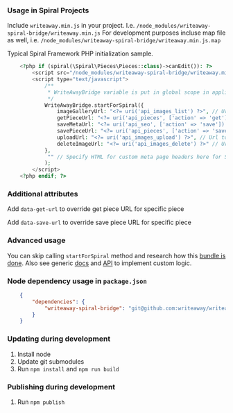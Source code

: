 ### Usage in Spiral Projects

Include `writeaway.min.js` in your project. I.e. `/node_modules/writeaway-spiral-bridge/writeaway.min.js`
For development purposes incluse map file as well, i.e. `/node_modules/writeaway-spiral-bridge/writeaway.min.js.map`

Typical Spiral Framework PHP initialization sample.

````php
    <?php if (spiral(\Spiral\Pieces\Pieces::class)->canEdit()): ?>
        <script src="/node_modules/writeaway-spiral-bridge/writeaway.min.js" type="text/javascript">
        <script type="text/javascript">
            /**
             * WriteAwayBridge variable is put in global scope in application entry point by front end engineer
             */
            WriteAwayBridge.startForSpiral({
                imageGalleryUrl: "<?= uri('api_images_list') ?>", // Url to fetch images list
                getPieceUrl: "<?= uri('api_pieces', ['action' => 'get']) ?>", // Url to fetch piece data. This is fired only for pieces that can't be read directly from DOM
                saveMetaUrl: "<?= uri('api_seo', ['action' => 'save']) ?>", // Url to save SEO data from SEO editor
                savePieceUrl: "<?= uri('api_pieces', ['action' => 'save']) ?>", // Url to save piece. This may be overrided by piece container 'data-save-url' attribute
                uploadUrl: "<?= uri('api_images_upload') ?>", // Url to upload image resources
                deleteImageUrl: "<?= uri('api_images_delete') ?>" // Url to delete image
            },
             "" // Specify HTML for custom meta page headers here for SEO Editor
            );
        </script>
    <?php endif; ?>
````

### Additional attributes

Add `data-get-url` to override get piece URL for specific piece

Add `data-save-url` to override save piece URL for specific piece

### Advanced usage

You can skip calling `startForSpiral` method and research how this [bundle is done](./index-source.js). Also see generic [docs](https://github.com/writeaway/writeaway) and [API](https://github.com/writeaway/writeaway/blob/master/src/index.d.ts) to implement custom logic.


### Node dependency usage in `package.json`

````json
    {
        "dependencies": {
            "writeaway-spiral-bridge": "git@github.com:writeaway/writeaway-spiral-bridge.git#master"
        }
    }
````

### Updating during development

1. Install node
2. Update git submodules
3. Run `npm install` and `npm run build`


### Publishing during development

1. Run `npm publish`
